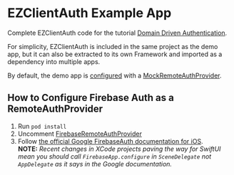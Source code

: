 <h1>EZClientAuth Example App</h1>

Complete EZClientAuth code for the tutorial [Domain Driven Authentication](https://www.justkeepclicking.io/domain-driven-authentication/).

For simplicity, EZClientAuth is included in the same project as the demo app, but it can also be extracted to its own Framework and imported as a dependency into multiple apps.

By default, the demo app is [configured](https://github.com/alo9507/EZClientAuth/blob/master/EZClientAuth/SceneDelegate.swift) with a [MockRemoteAuthProvider](https://github.com/alo9507/EZClientAuth/blob/master/EZClientAuth/EZClientAuth/RemoteAuthProvider/Implementations/MockRemoteAuthProvider.swift).

<h2>How to Configure Firebase Auth as a RemoteAuthProvider</h2>

1. Run `pod install`
2. Uncomment [FirebaseRemoteAuthProvider](https://github.com/alo9507/EZClientAuth/blob/master/EZClientAuth/EZClientAuth/RemoteAuthProvider/Implementations/FirebaseRemoteAuthProvider.swift)
3. Follow [the official Google FirebaseAuth documentation for iOS](https://firebase.google.com/docs/auth/ios/start).</br>
   <b>NOTE:</b> <i>Recent changes in XCode projects paving the way for SwiftUI mean you should call `FirebaseApp.configure` in `SceneDelegate` not `AppDelegate` as it says in the Google documentation.</i>
